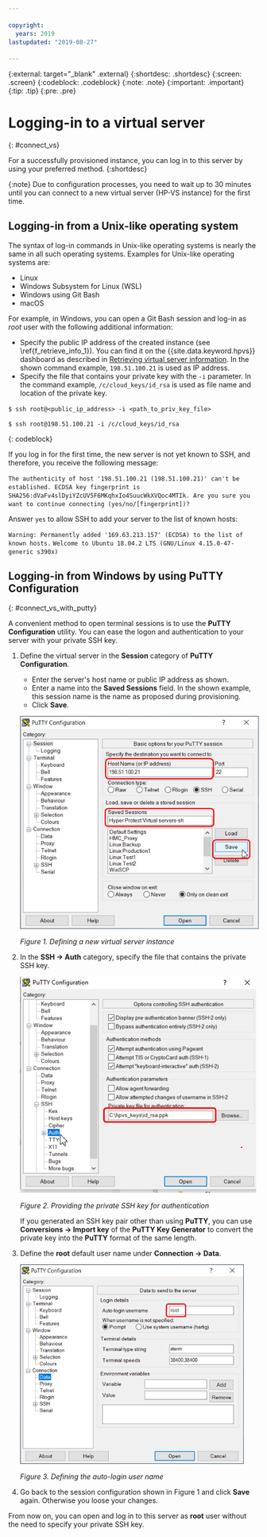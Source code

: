 ```yaml
---

copyright:
  years: 2019
lastupdated: "2019-08-27"

---
```


{:external: target="_blank" .external}
{:shortdesc: .shortdesc}
{:screen: .screen}
{:codeblock: .codeblock}
{:note: .note}
{:important: .important}
{:tip: .tip}
{:pre: .pre}

# Logging-in to a virtual server
{: #connect_vs}

For a successfully provisioned instance, you can log in to this server by using your preferred method.
{:shortdesc}

{:note}
Due to configuration processes, you need to wait up to 30 minutes until you can connect to a new virtual server (HP-VS instance) for the first time.

## Logging-in from a Unix-like operating system

The syntax of log-in commands in Unix-like operating systems is nearly the same in all such operating systems.
Examples for Unix-like operating systems are:
* Linux
* Windows Subsystem for Linux (WSL)
* Windows using Git Bash
* macOS

For example, in Windows, you can open a Git Bash session and log-in as *root* user with the following additional information:
* Specify the public IP address of the created instance (see \ref{f_retrieve_info_1}). You can find it on the {{site.data.keyword.hpvs}} dashboard as described in [Retrieving virtual server information](/docs/services/hp-virtual-servers?topic=hp-virtual-servers-retrieve-info-vs). In the shown command example, `198.51.100.21` is used as IP address.
* Specify the file that contains your private key with the `-i` parameter. In the command example, `/c/cloud_keys/id_rsa` is used as file name and location of the private key.  

`$ ssh root@<public_ip_address> -i <path_to_priv_key_file>`

```
$ ssh root@198.51.100.21 -i /c/cloud_keys/id_rsa
```
{: codeblock}


If you log in for the first time, the new server is not yet known to SSH, and therefore, you receive the following message:  

`
The authenticity of host '198.51.100.21 (198.51.100.21)' can't be established.
ECDSA key fingerprint is SHA256:dVaFv4slDyiYZcUV5F6MKqhxIo4SuucWkXVQoc4MTIk.
Are you sure you want to continue connecting (yes/no/[fingerprint])?
`

Answer `yes` to allow SSH to add your server to the list of known hosts:

`Warning: Permanently added '169.63.213.157' (ECDSA) to the list of known hosts.`
`Welcome to Ubuntu 18.04.2 LTS (GNU/Linux 4.15.0-47-generic s390x)`


## Logging-in from Windows by using **PuTTY Configuration**
{: #connect_vs_with_putty}


A convenient method to open terminal sessions is to use the **PuTTY Configuration** utility.
You can ease the logon and authentication to your server with your private SSH key.

1. Define the virtual server in the **Session** category of **PuTTY Configuration**.
   * Enter the server's host name or public IP address as shown.
   * Enter a name into the **Saved Sessions** field. In the shown example, this session name is the name as proposed during provisioning.
   * Click **Save**.

   ![Defining a new virtual server instance](image/hpvs_define.jpg "Defining a new virtual server instance")

   *Figure 1. Defining a new virtual server instance*
2. In the **SSH -> Auth** category, specify the file that contains the private SSH key.  

   ![Providing the private SSH key for authentication](image/hpvs_ssh_auth.jpg "Providing the private SSH key for authentication")

   *Figure 2. Providing the private SSH key for authentication*

   If you generated an SSH key pair other than using **PuTTY**, you can use **Conversions -> Import key** of the **PuTTY Key Generator** to convert the private key into the **PuTTY** format of the same length.
3. Define the **root** default user name under **Connection -> Data**.

   <img src="image/hpvs_root.jpg" alt="Defining the auto-login user name" width="450" style="width: 450px; border-style: none"/>

   *Figure 3. Defining the auto-login user name*
4. Go back to the session configuration shown in Figure 1 and click **Save** again. Otherwise you loose your changes.

From now on, you can open and log in to this server as **root** user without the need to specify your private SSH key.

